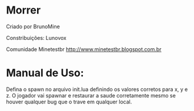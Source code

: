 Morrer
======
Criado por BrunoMine
  
Constribuições: Lunovox
  
Comunidade Minetestbr
<http://www.minetestbr.blogspot.com.br>


Manual de Uso:
=============
Defina o spawn no arquivo init.lua definindo os valores corretos para x, y e z.
O jogador vai spawnar e restaurar a saude corretamente mesmo se houver qualquer bug que o trave em qualquer local.
